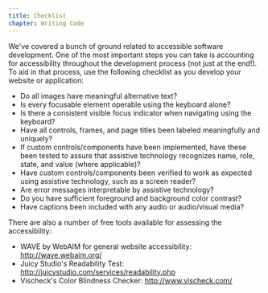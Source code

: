 ```yaml
---
title: Checklist
chapter: Writing Code
---
```

We've covered a bunch of ground related to accessible software development. One of the most important steps you can take is accounting for accessibility throughout the development process (not just at the end!). To aid in that process, use the following checklist as you develop your website or application:

- Do all images have meaningful alternative text?
- Is every focusable element operable using the keyboard alone?
- Is there a consistent visible focus indicator when navigating using the keyboard?
- Have all controls, frames, and page titles been labeled meaningfully and uniquely?
- If custom controls/components have been implemented, have these been tested to assure that assistive technology recognizes name, role, state, and value (where applicable)?
- Have custom controls/components been verified to work as expected using assistive technology, such as a screen reader?
- Are error messages interpretable by assistive technology?
- Do you have sufficient foreground and background color contrast?
- Have captions been included with any audio or audio/visual media?

There are also a number of free tools available for assessing the accessibility:

- WAVE by WebAIM for general website accessibility: <http://wave.webaim.org/>
- Juicy Studio's Readability Test: 
<http://juicystudio.com/services/readability.php>
- Vischeck's Color Blindness Checker: <http://www.vischeck.com/>
